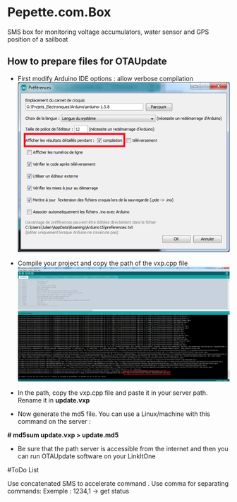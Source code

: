 # Pepette.com.Box
SMS box for monitoring voltage accumulators, water sensor and GPS position of a sailboat


## How to prepare files for OTAUpdate

- First modify Arduino IDE options : allow verbose compilation
![Arduino IDE verbose option](/img_wiki/1_verbose.png)

- Compile your project and copy the path of the vxp.cpp file
![Arduino IDE verbose option](/img_wiki/2_file.png)

- In the path, copy the vxp.cpp file and paste it in your server path. Rename it in **update.vxp**

-  Now generate the md5 file. You can use a Linux/machine with this command on the server :

  **# md5sum update.vxp > update.md5**
  
- Be sure that the path server is accessible from the internet and then you can run OTAUpdate software on your LinkItOne


#ToDo List

Use concatenated SMS to accelerate command . Use comma for separating commands:
Exemple :
	1234,1  -> get status
	